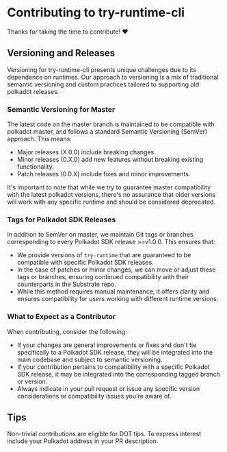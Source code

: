 # Contributing to try-runtime-cli

Thanks for taking the time to contribute! ❤️

## Versioning and Releases
Versioning for try-runtime-cli presents unique challenges due to its dependence on runtimes. Our approach to versioning is a mix of traditional semantic versioning and custom practices tailored to supporting old polkadot releases.

### Semantic Versioning for Master
The latest code on the master branch is maintained to be compatible with polkadot master, and follows a standard Semantic Versioning (SemVer) approach. This means:

- Major releases (X.0.0) include breaking changes.
- Minor releases (0.X.0) add new features without breaking existing functionality.
- Patch releases (0.0.X) include fixes and minor improvements.

It's important to note that while we try to guarantee master compatibility with the latest polkadot versions, there's no assurance that older versions will work with any specific runtime and should be considered deprecated.

### Tags for Polkadot SDK Releases
In addition to SemVer on master, we maintain Git tags or branches corresponding to every Polkadot SDK release >=v1.0.0. This ensures that:

- We provide versions of `try-runtime` that are guaranteed to be compatible with specific Polkadot SDK releases.
- In the case of patches or minor changes, we can move or adjust these tags or branches, ensuring continued compatibility with their counterparts in the Substrate repo.
- While this method requires manual maintenance, it offers clarity and ensures compatibility for users working with different runtime versions.

### What to Expect as a Contributor
When contributing, consider the following:

- If your changes are general improvements or fixes and don't tie specifically to a Polkadot SDK release, they will be integrated into the main codebase and subject to semantic versioning.
- If your contribution pertains to compatibility with a specific Polkadot SDK release, it may be integrated into the corresponding tagged branch or version.
- Always indicate in your pull request or issue any specific version considerations or compatibility issues you're aware of.

## Tips

Non-trivial contributions are eligible for DOT tips. To express interest include your Polkadot address in your PR description.
